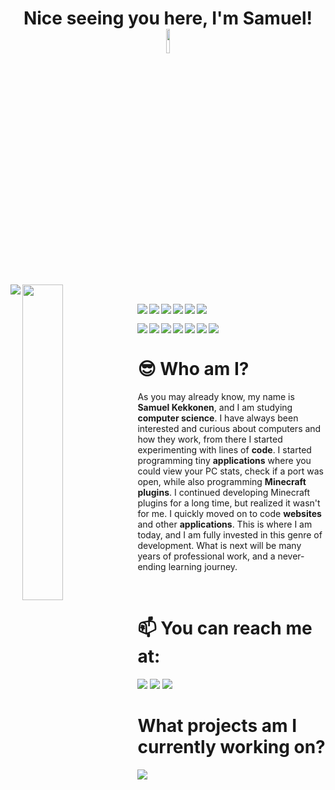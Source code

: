 <h1 align="center">Nice seeing you here, I'm Samuel! <img src="https://raw.githubusercontent.com/MartinHeinz/MartinHeinz/master/wave.gif" width="10%"></h1>

<img align="left" src="https://github-readme-stats.vercel.app/api?username=sammekekko&show_icons=true&bg_color=DEG,133a94,919bff&title_color=ffffff&text_color=ffffff&icon_color=ffffff&hide_border=true&include_all_commits=true">
<img align="left" width=36% src="https://github-readme-stats.vercel.app/api/top-langs/?username=sammekekko&bg_color=DEG,133a94,919bff&title_color=ffffff&text_color=ffffff&icon_color=ffffff&hide_border=true">

<p>&nbsp;&nbsp;&nbsp;&nbsp;&nbsp;&nbsp;&nbsp;&nbsp;</p>

<!-- Markdown badges !-->
<img align="left" src="https://img.shields.io/badge/Bitcoin-000?style=for-the-badge&logo=bitcoin&logoColor=white">
<img align="left" src="https://img.shields.io/badge/Ethereum-3C3C3D?style=for-the-badge&logo=Ethereum&logoColor=white">
<img align="left" src="https://img.shields.io/badge/mysql-%2300f.svg?style=for-the-badge&logo=mysql&logoColor=white">
<img align="left" src="https://img.shields.io/badge/javascript-%23323330.svg?style=for-the-badge&logo=javascript&logoColor=%23F7DF1E">
<img align="left" src="https://img.shields.io/badge/node.js-6DA55F?style=for-the-badge&logo=node.js&logoColor=white">
<img align="left" src="https://img.shields.io/badge/java-%23ED8B00.svg?style=for-the-badge&logo=java&logoColor=white">
<p>&nbsp;</p>
<img align="left" src="https://img.shields.io/badge/python-3670A0?style=for-the-badge&logo=python&logoColor=ffdd54">
<img align="left" src="https://img.shields.io/badge/git-%23F05033.svg?style=for-the-badge&logo=git&logoColor=white">
<img align="left" src="https://img.shields.io/badge/docker-%230db7ed.svg?style=for-the-badge&logo=docker&logoColor=white">
<img align="left" src="https://img.shields.io/badge/heroku-%23430098.svg?style=for-the-badge&logo=heroku&logoColor=white">
<img align="left" src="(https://img.shields.io/badge/css3-%231572B6.svg?style=for-the-badge&logo=css3&logoColor=white">
<img align="left" src="https://img.shields.io/badge/html5-%23E34F26.svg?style=for-the-badge&logo=html5&logoColor=white">
<img align="left" src= "https://img.shields.io/badge/c%23-%23239120.svg?style=for-the-badge&logo=c-sharp&logoColor=white">


<!-- Self Biography !-->
<br>

# 😎 Who am I?
As you may already know, my name is <strong>Samuel Kekkonen</strong>, and I am studying <strong>computer science</strong>. I have always been interested and curious about computers and how they work, from there I started experimenting with lines of <strong>code</strong>. I started programming tiny <strong>applications</strong> where you could view your PC stats, check if a port was open, while also programming <strong>Minecraft plugins</strong>. I continued developing Minecraft plugins for a long time, but realized it wasn't for me. I quickly moved on to code <strong>websites</strong> and other <strong>applications</strong>. This is where I am today, and I am fully invested in this genre of development. What is next will be many years of professional work, and a never-ending learning journey. 

<p>&nbsp;</p>
 
# 📫 You can reach me at:
<img src="https://img.shields.io/badge/-samuel@kekkobusiness.com-c14438?style=for-the-badge&logo=Gmail&logoColor=white&link=mailto:samuel@kekkobusiness.com)](mailto:samuel@kekkobusiness.com">
<img src="https://dcbadge.vercel.app/api/shield/227799114610376704">

<a href="https://www.kekkobusiness.com">
 <img src="https://img.shields.io/badge/Website-kekkobusiness.com-blue?style=for-the-badge">
</a>
<br>

# What projects am I currently working on?

<a href="https://github.com/sammekekko/discord-bot-testing">
 <img src= "https://github-readme-stats.vercel.app/api/pin/?username=sammekekko&repo=discord-bot-testing">
</a>

<!--
**sammekekko/sammekekko** is a ✨ _special_ ✨ repository because its `README.md` (this file) appears on your GitHub profile.

Here are some ideas to get you started:

- 🔭 I’m currently working on ...
- 🌱 I’m currently learning ...
- 👯 I’m looking to collaborate on ...
- 🤔 I’m looking for help with ...
- 💬 Ask me about ...
- 📫 How to reach me: ...
- 😄 Pronouns: ...
- ⚡ Fun fact: ...
-->
